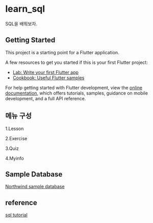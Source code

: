 # learn_sql

SQL을 배워보자.

## Getting Started

This project is a starting point for a Flutter application.

A few resources to get you started if this is your first Flutter project:

- [Lab: Write your first Flutter app](https://docs.flutter.dev/get-started/codelab)
- [Cookbook: Useful Flutter samples](https://docs.flutter.dev/cookbook)

For help getting started with Flutter development, view the
[online documentation](https://docs.flutter.dev/), which offers tutorials,
samples, guidance on mobile development, and a full API reference.

## 메뉴 구성

1.Lesson 

2.Exercise

3.Quiz

4.Myinfo

## Sample Database

[Northwind sample database](https://github.com/Microsoft/sql-server-samples/tree/master/samples/databases/northwind-pubs)

## reference

[sql tutorial](https://www.sqlitetutorial.net/)